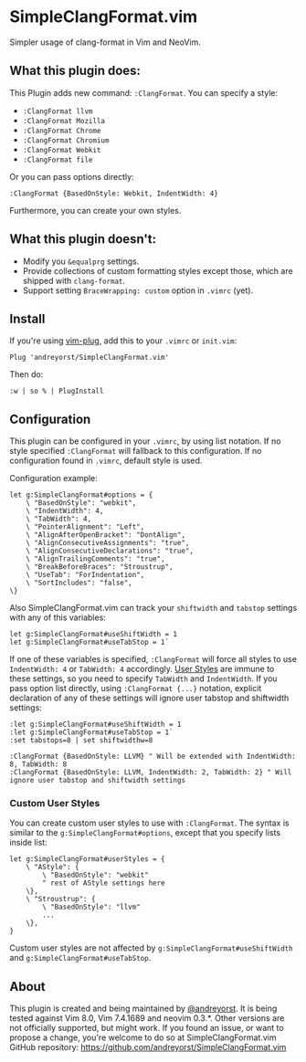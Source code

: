 # SimpleClangFormat.vim

Simpler usage of clang-format in Vim and NeoVim.

## What this plugin does:

This Plugin adds new command: `:ClangFormat`. You can specify a style:

- `:ClangFormat llvm`
- `:ClangFormat Mozilla`
- `:ClangFormat Chrome`
- `:ClangFormat Chromium`
- `:ClangFormat Webkit`
- `:ClangFormat file`

Or you can pass options directly:
```vim
:ClangFormat {BasedOnStyle: Webkit, IndentWidth: 4}
```

Furthermore, you can create your own styles.

## What this plugin doesn't:

- Modify you `&equalprg` settings.
- Provide collections of custom formatting styles except those, which are shipped with `clang-format`.
- Support setting `BraceWrapping: custom` option in `.vimrc` (yet).

## Install

If you're using [vim-plug](https://github.com/junegunn/vim-plug), add this to your `.vimrc` or `init.vim`:

```vim
Plug 'andreyorst/SimpleClangFormat.vim'
```

Then do:

```vim
:w | so % | PlugInstall
```

## Configuration

This plugin can be configured in your `.vimrc`, by using list notation. If no
style specified `:ClangFormat` will fallback to this configuration. If
no configuration found in `.vimrc`, default style is used.

Configuration example:
```vim
let g:SimpleClangFormat#options = {
    \ "BasedOnStyle": "webkit",
    \ "IndentWidth": 4,
    \ "TabWidth": 4,
    \ "PointerAlignment": "Left",
    \ "AlignAfterOpenBracket": "DontAlign",
    \ "AlignConsecutiveAssignments": "true",
    \ "AlignConsecutiveDeclarations": "true",
    \ "AlignTrailingComments": "true",
    \ "BreakBeforeBraces": "Stroustrup",
    \ "UseTab": "ForIndentation",
    \ "SortIncludes": "false",
\}
```

Also SimpleClangFormat.vim can track your `shiftwidth` and `tabstop` settings
with any of this variables:

```vim
let g:SimpleClangFormat#useShiftWidth = 1
let g:SimpleClangFormat#useTabStop = 1`
```

If one of these variables is specified, `:ClangFormat` will force all styles to use `IndentWidth: 4` or `TabWidth: 4` accordingly.
[User Styles](https://github.com/andreyorst/SimpleClangFormat.vim#custom-user-styles) are immune to these settings, so you need to specify `TabWidth` and `IndentWidth`.
If you pass option list directly, using `:ClangFormat {...}` notation, explicit declaration of any of these settings will ignore user tabstop and shiftwidth settings:

```vim
:let g:SimpleClangFormat#useShiftWidth = 1
:let g:SimpleClangFormat#useTabStop = 1`
:set tabstops=8 | set shiftwidthw=8

:ClangFormat {BasedOnStyle: LLVM} " Will be extended with IndentWidth: 8, TabWidth: 8
:ClangFormat {BasedOnStyle: LLVM, IndentWidth: 2, TabWidth: 2} " Will ignore user tabstop and shiftwidth settings
```

### Custom User Styles

You can create custom user styles to use with `:ClangFormat`. The syntax is similar to the
`g:SimpleClangFormat#options`, except that you specify lists inside list:

```vim
let g:SimpleClangFormat#userStyles = {
    \ "AStyle": {
        \ "BasedOnStyle": "webkit"
        " rest of AStyle settings here
    \},
    \ "Stroustrup": {
        \ "BasedOnStyle": "llvm"
        ...
    \},
}
```

Custom user styles are not affected by `g:SimpleClangFormat#useShiftWidth` and `g:SimpleClangFormat#useTabStop`.


## About
This plugin is created and being maintained by [@andreyorst](https://GitHub.com/andreyorst).
It is being tested against Vim 8.0, Vim 7.4.1689 and neovim 0.3.\*. Other versions
are not officially supported, but might work. If you found an issue, or want to
propose a change, you're welcome to do so at SimpleClangFormat.vim GitHub
repository: https://github.com/andreyorst/SimpleClangFormat.vim

